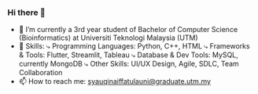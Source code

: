 ### Hi there 👋

- 🔭 I’m currently a 3rd year student of Bachelor of Computer Science (Bioinformatics) at Universiti Teknologi Malaysia (UTM)
- 💬 Skills:
  ⤷ Programming Languages: Python, C++, HTML
  ⤷ Frameworks & Tools: Flutter, Streamlit, Tableau
  ⤷ Database & Dev Tools: MySQL, currently MongoDB
  ⤷ Other Skills: UI/UX Design, Agile, SDLC, Team Collaboration
- 📫 How to reach me: syauqinaiffatulauni@graduate.utm.my

